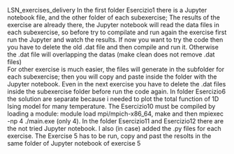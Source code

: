LSN_exercises_delivery
In the first folder Esercizio1 there is a Jupyter notebook file, and the other folder of each subexercise; The results of the exercise are already there, the Jupyter notebook will read the data files in each subexercise, so before try to compilate and run again the exercise first run the Jupyter and watch the results. If now you want to try the code then you have to delete the old .dat file and then compile and run it. Otherwise the .dat file will overlapping the datas (make clean does not remove .dat files)\
For other exercise is much easier, the files will generate in the subfolder for each subexercise; then you will copy and paste inside the folder with the Jupyter notebook. Even in the next exercise you have to delete the .dat files inside the subexercise folder before run the code again.
In folder Esercizio6 the solution are separate because i needed to plot the total function of 1D Ising model for many temperature. The Esercizio10 must be compiled by loading a module: module load mpi/mpich-x86_64, make and then mpiexec -np 4 ./main.exe (only 4). In the folder Esercizio11 and Esercizio12 there are the not tried Jupyter notebook. I also (in case) added the .py files for each exercise.
The Exercise 5 has to be run, copy and past the resolts in the same folder of Jupyter notebook of exercise 5
